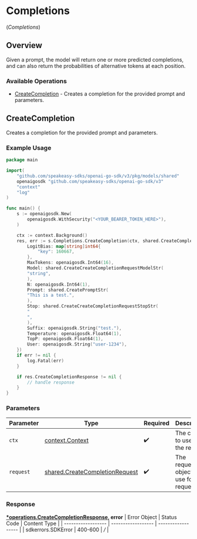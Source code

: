 # Completions
(*Completions*)

## Overview

Given a prompt, the model will return one or more predicted completions, and can also return the probabilities of alternative tokens at each position.

### Available Operations

* [CreateCompletion](#createcompletion) - Creates a completion for the provided prompt and parameters.

## CreateCompletion

Creates a completion for the provided prompt and parameters.

### Example Usage

```go
package main

import(
	"github.com/speakeasy-sdks/openai-go-sdk/v3/pkg/models/shared"
	openaigosdk "github.com/speakeasy-sdks/openai-go-sdk/v3"
	"context"
	"log"
)

func main() {
    s := openaigosdk.New(
        openaigosdk.WithSecurity("<YOUR_BEARER_TOKEN_HERE>"),
    )

    ctx := context.Background()
    res, err := s.Completions.CreateCompletion(ctx, shared.CreateCompletionRequest{
        LogitBias: map[string]int64{
            "key": 160667,
        },
        MaxTokens: openaigosdk.Int64(16),
        Model: shared.CreateCreateCompletionRequestModelStr(
        "string",
        ),
        N: openaigosdk.Int64(1),
        Prompt: shared.CreatePromptStr(
        "This is a test.",
        ),
        Stop: shared.CreateCreateCompletionRequestStopStr(
        "
        ",
        ),
        Suffix: openaigosdk.String("test."),
        Temperature: openaigosdk.Float64(1),
        TopP: openaigosdk.Float64(1),
        User: openaigosdk.String("user-1234"),
    })
    if err != nil {
        log.Fatal(err)
    }

    if res.CreateCompletionResponse != nil {
        // handle response
    }
}
```

### Parameters

| Parameter                                                                            | Type                                                                                 | Required                                                                             | Description                                                                          |
| ------------------------------------------------------------------------------------ | ------------------------------------------------------------------------------------ | ------------------------------------------------------------------------------------ | ------------------------------------------------------------------------------------ |
| `ctx`                                                                                | [context.Context](https://pkg.go.dev/context#Context)                                | :heavy_check_mark:                                                                   | The context to use for the request.                                                  |
| `request`                                                                            | [shared.CreateCompletionRequest](../../pkg/models/shared/createcompletionrequest.md) | :heavy_check_mark:                                                                   | The request object to use for the request.                                           |


### Response

**[*operations.CreateCompletionResponse](../../pkg/models/operations/createcompletionresponse.md), error**
| Error Object       | Status Code        | Content Type       |
| ------------------ | ------------------ | ------------------ |
| sdkerrors.SDKError | 400-600            | */*                |
